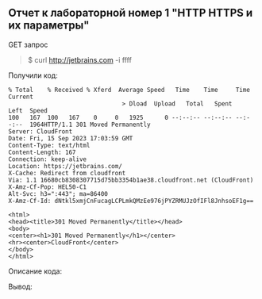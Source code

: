 ## Отчет к лабораторной номер 1 "HTTP HTTPS и их параметры"
GET запрос 
>$ curl http://jetbrains.com -i
  ffff


Получили код: 

```
% Total    % Received % Xferd  Average Speed   Time    Time     Time  Current
                                > Dload  Upload   Total   Spent    Left  Speed
100   167  100   167    0     0   1925      0 --:--:-- --:--:-- --:--:--  1964HTTP/1.1 301 Moved Permanently
Server: CloudFront
Date: Fri, 15 Sep 2023 17:03:59 GMT
Content-Type: text/html
Content-Length: 167
Connection: keep-alive
Location: https://jetbrains.com/
X-Cache: Redirect from cloudfront
Via: 1.1 16680cb8308307715d75bb3354b1ae38.cloudfront.net (CloudFront)
X-Amz-Cf-Pop: HEL50-C1
Alt-Svc: h3=":443"; ma=86400
X-Amz-Cf-Id: dNtkl5xmjCnFucagLCPLmkQMzEe976jPYZRMUJzOfIFl8JnhsoEF1g==

<html>
<head><title>301 Moved Permanently</title></head>
<body>
<center><h1>301 Moved Permanently</h1></center>
<hr><center>CloudFront</center>
</body>
</html>
```


Описание кода: 

>

Вывод: 



